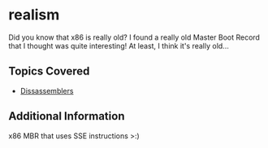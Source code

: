 # realism
Did you know that x86 is really old? I found a really old Master Boot Record that I thought was quite interesting! At least, I think it's really old...
## Topics Covered

- [Dissassemblers](/reverse-engineering/what-are-disassemblers/)
## Additional Information

x86 MBR that uses SSE instructions >:)